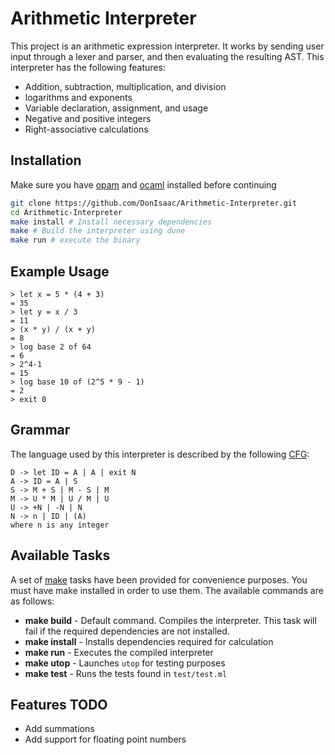 # Arithmetic Interpreter

This project is an arithmetic expression interpreter. It works by sending user
input through a lexer and parser, and then evaluating the resulting AST.
This interpreter has the following features:

- Addition, subtraction, multiplication, and division
- logarithms and exponents
- Variable declaration, assignment, and usage
- Negative and positive integers
- Right-associative calculations

## Installation

Make sure you have [opam](https://opam.ocaml.org/) and [ocaml](https://ocaml.org/)
installed before continuing

```sh
git clone https://github.com/DonIsaac/Arithmetic-Interpreter.git
cd Arithmetic-Interpreter
make install # Install necessary dependencies
make # Build the interpreter using dune
make run # execute the binary
```

## Example Usage

```
> let x = 5 * (4 + 3)
= 35
> let y = x / 3
= 11
> (x * y) / (x + y)
= 8
> log base 2 of 64
= 6
> 2^4-1
= 15
> log base 10 of (2^5 * 9 - 1)
= 2
> exit 0
```

## Grammar

The language used by this interpreter is described by the following
[CFG](https://en.wikipedia.org/wiki/Context-free_grammar):

```
D -> let ID = A | A | exit N
A -> ID = A | S
S -> M + S | M - S | M
M -> U * M | U / M | U
U -> +N | -N | N
N -> n | ID | (A)
where n is any integer
```

## Available Tasks

A set of [make](https://www.gnu.org/software/make/) tasks have been provided for convenience purposes. You must have
make installed in order to use them. The available commands are as follows:

- __make build__ - Default command. Compiles the interpreter. This task will fail
if the required dependencies are not installed.
- __make install__ - Installs dependencies required for calculation
- __make run__ - Executes the compiled interpreter
- __make utop__ - Launches `utop` for testing purposes
- __make test__ - Runs the tests found in `test/test.ml`

## Features TODO

- Add summations
- Add support for floating point numbers
